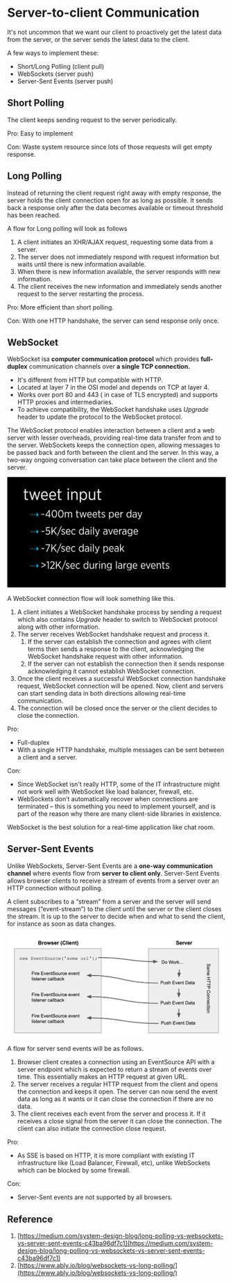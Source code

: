 # Server-to-client Communication

It's not uncommon that we want our client to proactively get the latest data from the server, or the server sends the latest data to the client.

A few ways to implement these:

* Short/Long Polling \(client pull\)
* WebSockets \(server push\)
* Server-Sent Events \(server push\)

## Short Polling

The client keeps sending request to the server periodically.

Pro: Easy to implement

Con: Waste system resource since lots of those requests will get empty response.

## Long Polling

Instead of returning the client request right away with empty response, the server holds the client connection open for as long as possible. It sends back a response only after the data becomes available or timeout threshold has been reached.

A flow for Long polling will look as follows

1. A client initiates an XHR/AJAX request, requesting some data from a server.
2. The server does not immediately respond with request information but waits until there is new information available.
3. When there is new information available, the server responds with new information.
4. The client receives the new information and immediately sends another request to the server restarting the process.

Pro: More efficient than short polling.

Con: With one HTTP handshake, the server can send response only once.

## WebSocket

WebSocket isa **computer communication protocol** which provides **full-duplex** communication channels over **a single TCP connection.**

* It's different from HTTP but compatible with HTTP.
* Located at layer 7 in the OSI model and depends on TCP at layer 4.
* Works over port 80 and 443 \( in case of TLS encrypted\) and supports HTTP proxies and intermediaries.
* To achieve compatibility, the WebSocket handshake uses _Upgrade_ header to update the protocol to the WebSocket protocol.

The WebSocket protocol enables interaction between a client and a web server with lesser overheads, providing real-time data transfer from and to the server. WebSockets keeps the connection open, allowing messages to be passed back and forth between the client and the server. In this way, a two-way ongoing conversation can take place between the client and the server.

![](.gitbook/assets/image%20%2832%29.png)

A WebSocket connection flow will look something like this.

1. A client initiates a WebSocket handshake process by sending a request which also contains _Upgrade_ header to switch to WebSocket protocol along with other information.
2. The server receives WebSocket handshake request and process it.
   1. If the server can establish the connection and agrees with client terms then sends a response to the client, acknowledging the WebSocket handshake request with other information.
   2. If the server can not establish the connection then it sends response acknowledging it cannot establish WebSocket connection.
3. Once the client receives a successful WebSocket connection handshake request, WebSocket connection will be opened. Now, client and servers can start sending data in both directions allowing real-time communication.
4. The connection will be closed once the server or the client decides to close the connection.

Pro:

* Full-duplex
* With a single HTTP handshake, multiple messages can be sent between a client and a server.

Con:

* Since WebSocket isn't really HTTP, some of the IT infrastructure might not work well with WebSocket like load balancer, firewall, etc.
* WebSockets don’t automatically recover when connections are terminated – this is something you need to implement yourself, and is part of the reason why there are many client-side libraries in existence.

WebSocket is the best solution for a real-time application like chat room.

## Server-Sent Events

Unlike WebSockets, Server-Sent Events are a **one-way communication channel** where events flow from **server to client only**. Server-Sent Events allows browser clients to receive a stream of events from a server over an HTTP connection without polling.

A client subscribes to a “stream” from a server and the server will send messages \(“event-stream”\) to the client until the server or the client closes the stream. It is up to the server to decide when and what to send the client, for instance as soon as data changes.

![](.gitbook/assets/image%20%281%29.png)

A flow for server send events will be as follows.

1. Browser client creates a connection using an EventSource API with a server endpoint which is expected to return a stream of events over time. This essentially makes an HTTP request at given URL.
2. The server receives a regular HTTP request from the client and opens the connection and keeps it open. The server can now send the event data as long as it wants or it can close the connection if there are no data.
3. The client receives each event from the server and process it. If it receives a close signal from the server it can close the connection. The client can also initiate the connection close request.

Pro:

* As SSE is based on HTTP, it is more compliant with existing IT infrastructure like \(Load Balancer, Firewall, etc\), unlike WebSockets which can be blocked by some firewall.

Con:

* Server-Sent events are not supported by all browsers.

## Reference

1. [https://medium.com/system-design-blog/long-polling-vs-websockets-vs-server-sent-events-c43ba96df7c1](https://medium.com/system-design-blog/long-polling-vs-websockets-vs-server-sent-events-c43ba96df7c1)
2. [https://www.ably.io/blog/websockets-vs-long-polling/](https://www.ably.io/blog/websockets-vs-long-polling/)



